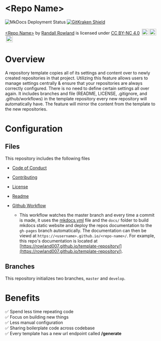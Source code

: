 # \<Repo Name>

![MkDocs Deployment Status](https://github.com/rowland007/template-repository/actions/workflows/mkdocs.yml/badge.svg)  [![GitKraken Shield](https://img.shields.io/badge/Made%20With-GitKraken%20Git%20Tools-teal?style=plastic&logo=gitkraken)](https://www.gitkraken.com/invite/54HeFuDe)

[\<Repo Name>](https://rowland007.github.io/template-repository/) by [Randall Rowland](https://randyrowland.me) is licensed under [CC BY-NC 4.0](https://creativecommons.org/licenses/by-nc/4.0/?ref=chooser-v1) <img style="height:22px!important;margin-left:3px;vertical-align:text-bottom;" src="https://mirrors.creativecommons.org/presskit/icons/cc.svg?ref=chooser-v1"><img style="height:22px!important;margin-left:3px;vertical-align:text-bottom;" src="https://mirrors.creativecommons.org/presskit/icons/by.svg?ref=chooser-v1"><img style="height:22px!important;margin-left:3px;vertical-align:text-bottom;" src="https://mirrors.creativecommons.org/presskit/icons/nc.svg?ref=chooser-v1">

# Overview

A repository template copies all of its settings and content over to newly created repositories in that project. Utilizing this feature allows users to manage settings centrally & ensure that your repositories are always correctly configured. There is no need to define certain settings all over again. It includes branches and file (README, LICENSE, .gitignore, and .github/workflows) in the template repository every new repository will automatically have. The feature will mirror the content from the template to the new repositories.

# Configuration

## Files

This repository includes the following files

- [Code of Conduct](CODE_OF_CONDUCT.md)
- [Contributing](CONTRIBUTING.md)
- [License](LICENSE.md)
- [Readme](README.md)

- [Github Workflow](.github/workflows/ci.yml)
    - This workflow watches the master branch and every time a commit is made, it uses the [mkdocs.yml](mkdocs.yml) file and the `docs/` folder to build mkdocs static website and deploy the repos documentation to the `gh-pages` branch automatically. The documentation can then be viewd at `https://<username>.github.io/<repo-name>/`. For example, this repo's documentation is located at [https://rowland007.github.io/template-repository/](https://rowland007.github.io/template-repository/).

## Branches

This repository initializes two branches, `master` and `develop`.

# Benefits

:white_check_mark: Spend less time repeating code   
:white_check_mark: Focus on building new things   
:white_check_mark: Less manual configuration   
:white_check_mark: Sharing boilerplate code across codebase   
:white_check_mark: Every template has a new url endpoint called **/generate**   

